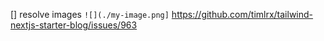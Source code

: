 [] resolve images `![](./my-image.png]` https://github.com/timlrx/tailwind-nextjs-starter-blog/issues/963